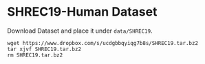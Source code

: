 # SHREC19-Human Dataset

Download Dataset and place it under `data/SHREC19`.
```
wget https://www.dropbox.com/s/ucdgbbqyiqg7b8s/SHREC19.tar.bz2
tar xjvf SHREC19.tar.bz2
rm SHREC19.tar.bz2
```
